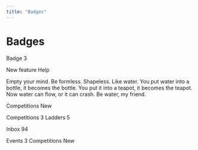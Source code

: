 ```yaml
---
title: "Badges"
---
```


# Badges

<p>Badge <span class="badge">3</span></p>

<p>New feature <span class="badge badge--label badge--primary">Help</span></p>

<p>Empty your mind. Be formless. Shapeless. Like water. You put water into a bottle, it becomes the bottle. You put it into a teapot, it becomes the teapot. Now water can flow, or it can crash. Be water, my friend.</p>

<p>Competitions <span class="badge badge--large">New</span></p>

<p>Competitions <span class="badge badge--label badge--large badge--primary">3</span> Ladders <span class="badge badge--label badge--outline badge--large">5</span></p>

<p>Inbox <span class="badge badge--count badge--primary">94</span></p>

<p>Events <span class="badge badge--label badge--outline badge--primary">3</span> Competitions <span class="badge badge--label badge--outline">New</span></p>
